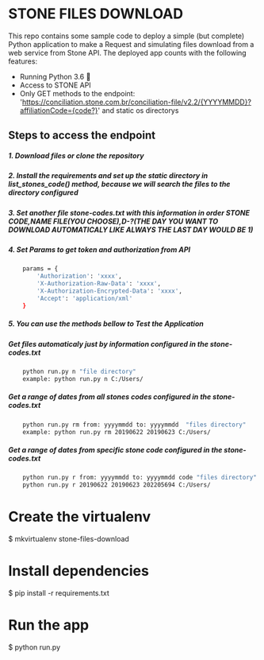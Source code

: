 # STONE FILES DOWNLOAD
This repo contains some sample code to deploy a simple (but complete) Python application to make a Request and simulating files download from a web service from Stone API. The deployed app counts with the following features:

* Running Python 3.6 🐍
* Access to STONE API 
* Only GET methods to the endpoint: 'https://conciliation.stone.com.br/conciliation-file/v2.2/{YYYYMMDD}?affiliationCode={code?}' and static os directorys

## Steps to access the endpoint

##### 1. Download files or clone the repository 

##### 2. Install the requirements and set up the static directory in list_stones_code() method, because we will search the files to the directory configured

##### 3. Set another file stone-codes.txt with this information in order STONE CODE,NAME FILE(YOU CHOOSE),D-?(THE DAY YOU WANT TO DOWNLOAD AUTOMATICALY LIKE ALWAYS THE LAST DAY WOULD BE 1)

##### 4. Set Params to get token and authorization from API

```bash
	params = {
		'Authorization': 'xxxx',
		'X-Authorization-Raw-Data': 'xxxx',
		'X-Authorization-Encrypted-Data': 'xxxx',
		'Accept': 'application/xml'
	}
```

##### 5. You can use the methods bellow to Test the Application

##### Get files automaticaly just by information configured in the stone-codes.txt
```bash
	python run.py n "file directory" 
	example: python run.py n C:/Users/
```

##### Get a range of dates from all stones codes configured in the stone-codes.txt
```bash
	python run.py rm from: yyyymmdd to: yyyymmdd  "files directory"
	example: python run.py rm 20190622 20190623 C:/Users/
```

##### Get a range of dates from specific stone code configured in the stone-codes.txt
```bash
	python run.py r from: yyyymmdd to: yyyymmdd code "files directory"	
	python run.py r 20190622 20190623 202205694 C:/Users/
```


# Create the virtualenv
$ mkvirtualenv stone-files-download
# Install dependencies
$ pip install -r requirements.txt
# Run the app
$ python run.py
```
